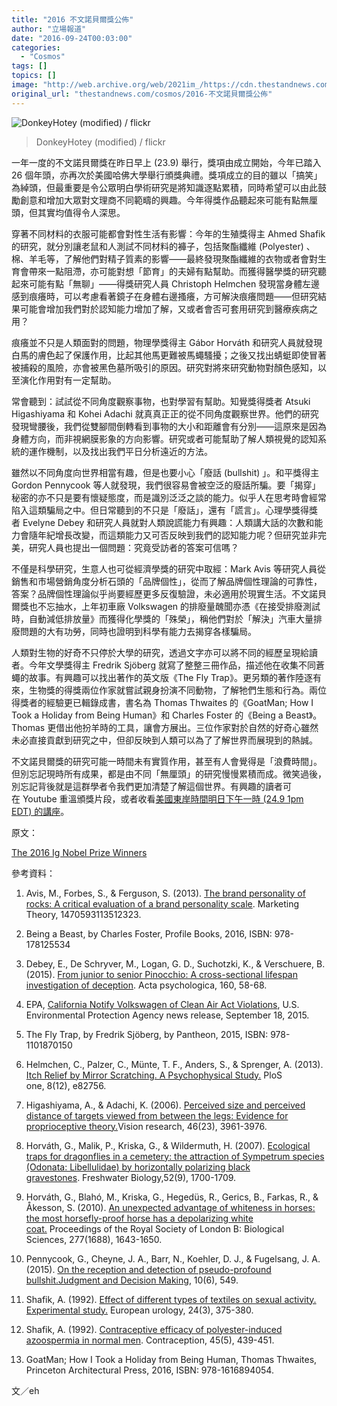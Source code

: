 ```yaml
---
title: "2016 不文諾貝爾獎公佈"
author: "立場報道"
date: "2016-09-24T00:03:00"
categories:
  - "Cosmos"
tags: []
topics: []
image: "http://web.archive.org/web/2021im_/https://cdn.thestandnews.com/media/photos/cache/Untitled20design_Gaxgd_1200x0.jpg"
original_url: "thestandnews.com/cosmos/2016-不文諾貝爾獎公佈"
---
```

![DonkeyHotey (modified) / flickr ](http://web.archive.org/web/2021im_/https://cdn.thestandnews.com/media/photos/cache/Untitled20design_Gaxgd_1200x0.jpg)

> DonkeyHotey (modified) / flickr

一年一度的不文諾貝爾獎在昨日早上 (23.9) 舉行，獎項由成立開始，今年已踏入 26 個年頭，亦再次於美國哈佛大學舉行頒獎典禮。獎項成立的目的雖以「搞笑」為綽頭，但最重要是令公眾明白學術研究是將知識逐點累積，同時希望可以由此鼓勵創意和增加大眾對文理商不同範疇的興趣。今年得獎作品聽起來可能有點無厘頭，但其實均值得令人深思。

穿著不同材料的衣服可能都會對性生活有影響：今年的生殖獎得主 Ahmed Shafik 的研究，就分別讓老鼠和人測試不同材料的褲子，包括聚酯纖維 (Polyester) 、棉、羊毛等，了解他們對精子質素的影響——最終發現聚酯纖維的衣物或者會對生育會帶來一點阻滯，亦可能對想「節育」的夫婦有點幫助。而獲得醫學獎的研究聽起來可能有點「無聊」——得獎研究人員 Christoph Helmchen 發現當身體左邊感到痕癢時，可以考慮看著鏡子在身體右邊搔癢，方可解決痕癢問題——但研究結果可能會增加我們對於認知能力增加了解，又或者會否可套用研究到醫療疾病之用？

痕癢並不只是人類面對的問題，物理學獎得主 Gábor Horváth 和研究人員就發現白馬的膚色起了保護作用，比起其他馬更難被馬蠅騷擾；之後又找出蜻蜓即使冒著被捕殺的風險，亦會被黑色墓所吸引的原因。研究對將來研究動物對顏色感知，以至演化作用對有一定幫助。

常會聽到：試試從不同角度觀察事物，也對學習有幫助。知覺獎得獎者 Atsuki Higashiyama 和 Kohei Adachi 就真真正正的從不同角度觀察世界。他們的研究發現彎腰後，我們從雙腳間倒轉看到事物的大小和距離會有分別——這原來是因為身體方向，而非視網膜影象的方向影響。研究或者可能幫助了解人類視覺的認知系統的運作機制，以及找出我們平日分析遠近的方法。

雖然以不同角度向世界相當有趣，但是也要小心「廢話 (bullshit) 」。和平獎得主 Gordon Pennycook 等人就發現，我們很容易會被空泛的廢話所騙。要「揭穿」秘密的亦不只是要有懷疑態度，而是識別泛泛之談的能力。似乎人在思考時會經常陷入這類騙局之中。但日常聽到的不只是「廢話」，還有「謊言」。心理學獎得獎者 Evelyne Debey 和研究人員就對人類說謊能力有興趣：人類講大話的次數和能力會隨年紀增長改變，而這類能力又可否反映到我們的認知能力呢？但研究並非完美，研究人員也提出一個問題：究竟受訪者的答案可信嗎？

不僅是科學研究，生意人也可從經濟學獎的研究中取經：Mark Avis 等研究人員從銷售和市場營銷角度分析石頭的「品牌個性」，從而了解品牌個性理論的可靠性，答案？品牌個性理論似乎尚要經歷更多反復驗證，未必適用於現實生活。不文諾貝爾獎也不忘抽水，上年初車廠 Volkswagen 的排廢量醜聞亦憑《在接受排廢測試時，自動減低排放量》而獲得化學獎的「殊榮」，稱他們對於「解決」汽車大量排廢問題的大有功勞，同時也證明到科學有能力去揭穿各樣騙局。

人類對生物的好奇不只停於大學的研究，透過文字亦可以將不同的經歷呈現給讀者。今年文學獎得主 Fredrik Sjöberg 就寫了整整三冊作品，描述他在收集不同蒼蠅的故事。有興趣可以找出著作的英文版《The Fly Trap》。更另類的著作陸逐有來，生物獎的得獎兩位作家就嘗試親身扮演不同動物，了解牠們生態和行為。兩位得獎者的經驗更已輯錄成書，書名為 Thomas Thwaites 的《GoatMan; How I Took a Holiday from Being Human》和 Charles Foster 的《Being a Beast》。Thomas 更借出他扮羊時的工具，讓會方展出。三位作家對於自然的好奇心雖然未必直接貢獻到研究之中，但卻反映到人類可以為了了解世界而展現到的熱誠。

不文諾貝爾獎的研究可能一時間未有實質作用，甚至有人會覺得是「浪費時間」。但別忘記現時所有成果，都是由不同「無厘頭」的研究慢慢累積而成。微笑過後，別忘記背後就是這群學者令我們更加清楚了解這個世界。有興趣的讀者可在 Youtube 重溫頒獎片段，或者收看[美國東岸時間明日下午一時 (24.9 1pm EDT) 的講座](http://web.archive.org/web/20210628222021/http://www.improbable.com/ig/2015/#informallectures)。

原文：

[The 2016 Ig Nobel Prize Winners](http://web.archive.org/web/20210628222021/http://www.improbable.com/ig/winners/#ig2016)

參考資料：

1.  Avis, M., Forbes, S., & Ferguson, S. (2013). [The brand personality of rocks: A critical evaluation of a brand personality scale](http://web.archive.org/web/20210628222021/http://mtq.sagepub.com/content/early/2013/12/05/1470593113512323.abstract). Marketing Theory, 1470593113512323.
    
2.  Being a Beast, by Charles Foster, Profile Books, 2016, ISBN: 978-178125534
    
3.  Debey, E., De Schryver, M., Logan, G. D., Suchotzki, K., & Verschuere, B. (2015). [From junior to senior Pinocchio: A cross-sectional lifespan investigation of deception](http://web.archive.org/web/20210628222021/http://www.sciencedirect.com/science/article/pii/S0001691815300184). Acta psychologica, 160, 58-68.
    
4.  EPA, [California Notify Volkswagen of Clean Air Act Violations](http://web.archive.org/web/20210628222021/https://www.epa.gov/newsreleases/epa-california-notify-volkswagen-clean-air-act-violations-carmaker-allegedly-used), U.S. Environmental Protection Agency news release, September 18, 2015.
    
5.  The Fly Trap, by Fredrik Sjöberg, by Pantheon, 2015, ISBN: 978-1101870150
    
6.  Helmchen, C., Palzer, C., Münte, T. F., Anders, S., & Sprenger, A. (2013). [Itch Relief by Mirror Scratching. A Psychophysical Study.](http://web.archive.org/web/20210628222021/http://journals.plos.org/plosone/article?id=10.1371/journal.pone.0082756) PloS one, 8(12), e82756.
    
7.  Higashiyama, A., & Adachi, K. (2006). [Perceived size and perceived distance of targets viewed from between the legs: Evidence for proprioceptive theory.](http://web.archive.org/web/20210628222021/http://www.sciencedirect.com/science/article/pii/S0042698906002112)Vision research, 46(23), 3961-3976.
    
8.  Horváth, G., Malik, P., Kriska, G., & Wildermuth, H. (2007). [Ecological traps for dragonflies in a cemetery: the attraction of Sympetrum species (Odonata: Libellulidae) by horizontally polarizing black gravestones](http://web.archive.org/web/20210628222021/http://onlinelibrary.wiley.com/doi/10.1111/j.1365-2427.2007.01798.x/full). Freshwater Biology,52(9), 1700-1709.
    
9.  Horváth, G., Blahó, M., Kriska, G., Hegedüs, R., Gerics, B., Farkas, R., & Åkesson, S. (2010). [An unexpected advantage of whiteness in horses: the most horsefly-proof horse has a depolarizing white coat.](http://web.archive.org/web/20210628222021/http://rspb.royalsocietypublishing.org/content/277/1688/1643.short) Proceedings of the Royal Society of London B: Biological Sciences, 277(1688), 1643-1650.
    
10.  Pennycook, G., Cheyne, J. A., Barr, N., Koehler, D. J., & Fugelsang, J. A. (2015). [On the reception and detection of pseudo-profound bullshit.Judgment and Decision Making](http://web.archive.org/web/20210628222021/http://search.proquest.com/openview/147f47b65818b1c2cdfca9c029a444c2/1?pq-origsite=gscholar&cbl=696407), 10(6), 549.
    
11.  Shafik, A. (1992). [Effect of different types of textiles on sexual activity. Experimental study.](http://web.archive.org/web/20210628222021/http://europepmc.org/abstract/med/8262106) European urology, 24(3), 375-380. 
    
12.  Shafik, A. (1992). [Contraceptive efficacy of polyester-induced azoospermia in normal men](http://web.archive.org/web/20210628222021/http://www.sciencedirect.com/science/article/pii/001078249290157O). Contraception, 45(5), 439-451.
    
13.  GoatMan; How I Took a Holiday from Being Human, Thomas Thwaites, Princeton Architectural Press, 2016, ISBN: 978-1616894054.
    

文／eh